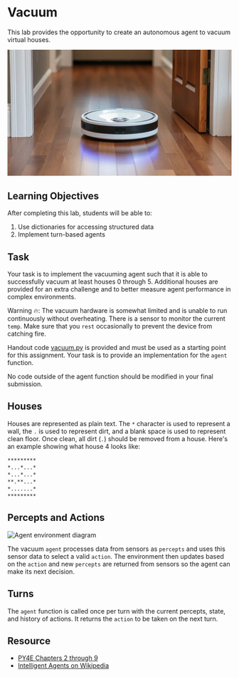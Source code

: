 Vacuum
======

This lab provides the opportunity to create an autonomous agent to vacuum virtual houses.

![A robotic vacuum cleaner cleaning a carpet (Stable Diffusion)](media/vacuum.jpg)

Learning Objectives
-------------------

After completing this lab, students will be able to:

1. Use dictionaries for accessing structured data
2. Implement turn-based agents

Task
----

Your task is to implement the vacuuming agent such that it is able to successfully vacuum at least houses 0 through 5. Additional houses are provided for an extra challenge and to better measure agent performance in complex environments.

Warning 🔥: The vacuum hardware is somewhat limited and is unable to run continuously without overheating. There is a sensor to monitor the current `temp`. Make sure that you `rest` occasionally to prevent the device from catching fire.


Handout code [vacuum.py](vacuum.py) is provided and must be used as a starting point for this assignment. Your task is to provide an implementation for the `agent` function.

No code outside of the agent function should be modified in your final submission.

Houses
------

Houses are represented as plain text. The `*` character is used to represent a wall, the `.` is used to represent dirt, and a blank space is used to represent clean floor. Once clean, all dirt (`.`) should be removed from a house. Here's an example showing what house 4 looks like:

```
*********
*...*...*
*...*...*
**.**...*
*.......*
*********
```

Percepts and Actions
--------------------

![Agent environment diagram](https://upload.wikimedia.org/wikipedia/commons/3/3f/IntelligentAgent-SimpleReflex.png)

The vacuum `agent` processes data from sensors as `percepts` and uses this sensor data to select a valid `action`. The environment then updates based on the `action` and new `percepts` are returned from sensors so the agent can make its next decision.

Turns
-----

The `agent` function is called once per turn with the current percepts, state, and history of actions. It returns the `action` to be taken on the next turn.

Resource
--------

- [PY4E Chapters 2 through 9](https://www.py4e.com/html3/)
- [Intelligent Agents on Wikipedia](https://en.wikipedia.org/wiki/Intelligent_agent)